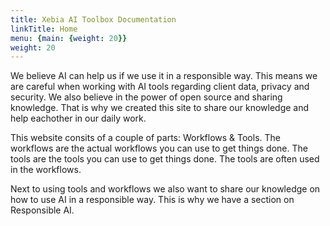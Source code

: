 ```yaml
---
title: Xebia AI Toolbox Documentation
linkTitle: Home
menu: {main: {weight: 20}}
weight: 20
---
```


We believe AI can help us if we use it in a responsible way. This means we are careful when working with AI tools regarding client data, privacy and security. We also believe in the power of open source and sharing knowledge. That is why we created this site to share our knowledge and help eachother in our daily work.

This website consits of a couple of parts: Workflows & Tools. The workflows are the actual workflows you can use to get things done. The tools are the tools you can use to get things done. The tools are often used in the workflows.

Next to using tools and workflows we also want to share our knowledge on how to use AI in a responsible way. This is why we have a section on Responsible AI.
